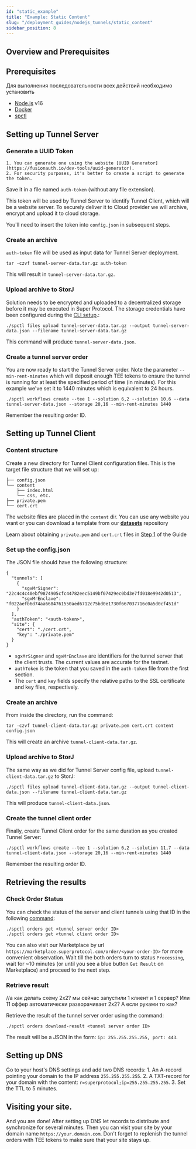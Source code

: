```yaml
---
id: "static_example"
title: "Example: Static Content"
slug: "/deployment_guides/nodejs_tunnels/static_content"
sidebar_position: 8
---
```


## Overview and Prerequisites

## Prerequisites

Для выполнения последовательности всех действий необходимо установить
* [Node.js](https://nodejs.org/en/download/package-manager) v16
* [Docker](https://docs.docker.com/engine/install/)
* [spctl](/developers/cli_guides)

## Setting up Tunnel Server

### Generate a UUID Token

    1. You can generate one using the website [UUID Generator](https://fusionauth.io/dev-tools/uuid-generator).
    2. For security purposes, it's better to create a script to generate the token.

Save it in a file named `auth-token` (without any file extension).

This token will be used by Tunnel Server to identify Tunnel Client, which will be a website server. To securely deliver it to Cloud provider we will archive, encrypt and upload it to cloud storage.

You'll need to insert the token into `config.json` in subsequent steps.

### Create an archive

`auth-token` file will be used as input data for Tunnel Server deployment.

```
tar -czvf tunnel-server-data.tar.gz auth-token
```

This will result in `tunnel-server-data.tar.gz`.

### Upload archive to StorJ

Solution needs to be encrypted and uploaded to a decentralized storage before it may be executed in Super Protocol. The storage credentials have been configured during the [CLI setup](/developers/cli_guides/configuring#storage).:

```
./spctl files upload tunnel-server-data.tar.gz --output tunnel-server-data.json --filename tunnel-server-data.tar.gz
```

This command will produce `tunnel-server-data.json`.

### Create a tunnel server order

You are now ready to start the Tunnel Server order. Note the parameter `--min-rent-minutes` which will deposit enough TEE tokens to ensure the tunnel is running for at least the specified period of time (in minutes). For this example we've set it to 1440 minutes which is equivalent to 24 hours.

```
./spctl workflows create --tee 1 --solution 6,2 --solution 10,6 --data tunnel-server-data.json --storage 20,16 --min-rent-minutes 1440
```

Remember the resulting order ID.

## Setting up Tunnel Client

### Content structure

Create a new directory for Tunnel Client configuration files. This is the target file structure that we will set up:

```
├── config.json
└── content
    ├── index.html
    └── css, etc.
├── private.pem
└── cert.crt
```

The website files are placed in the `content` dir. You can use any website you want or you can download a template from our [**datasets**](https://github.com/Super-Protocol/datasets/tree/main/Demo%20Static%20Website) repository

Learn about obtaining `private.pem` and `cert.crt` files in [Step 1](./preparing) of the Guide

### Set up the config.json

The JSON file should have the following structure:

```
{
  "tunnels": [
    {
      "sgxMrSigner": "22c4c4c40ebf9874905cfc44782eec5149bf07429ec0bd3e7fd018e9942d0513",
      "sgxMrEnclave": "f022aefb6d74aa6684761550aed6712c75bd0e1730f667037716c0a5d0cf451d"
    }
  ],
  "authToken": "<auth-token>",
  "site": {
    "cert": "./cert.crt",
    "key": "./private.pem"
  }
}
```

* `sgxMrSigner` and `sgxMrEnclave` are identifiers for the tunnel server that the client trusts. The current values are accurate for the testnet.
* `authToken` is the token that you saved in the `auth-token` file from the first section.
* The `cert` and `key` fields specify the relative paths to the SSL certificate and key files, respectively.

### Create an archive

From inside the directory, run the command:

```
tar -czvf tunnel-client-data.tar.gz private.pem cert.crt content config.json
```

This will create an archive `tunnel-client-data.tar.gz`.

### Upload archive to StorJ

The same way as we did for Tunnel Server config file, upload `tunnel-client-data.tar.gz` to StorJ:

```
./spctl files upload tunnel-client-data.tar.gz --output tunnel-client-data.json --filename tunnel-client-data.tar.gz
```

This will produce `tunnel-client-data.json`.

### Create the tunnel client order

Finally, create Tunnel Client order for the same duration as you created Tunnel Server:

```
./spctl workflows create --tee 1 --solution 6,2 --solution 11,7 --data tunnel-client-data.json --storage 20,16 --min-rent-minutes 1440
```

Remember the resulting order ID.

## Retrieving the results

### Check Order Status

You can check the status of the server and client tunnels using that ID in the following [command](/developers/cli_commands/orders/get):

```
./spctl orders get <tunnel server order ID>
./spctl orders get <tunnel client order ID>
```

You can also visit our Marketplace by url `https://marketplace.superprotocol.com/order/<your-order-ID>` for more convenient observation. Wait till the both orders turn to status `Processing`, wait for ~10 minutes (or until you see a blue button `Get Result` on Marketplace) and proceed to the next step.

### Retrieve result

<Highlight color="red">//а как делать схему 2х2? мы сейчас запустили 1 клиент и 1 сервер? Или 11 оффер автоматически разворачивает 2х2? А если руками то как?</Highlight>

Retrieve the result of the tunnel server order using the command:

```
./spctl orders download-result <tunnel server order ID>
```

The result will be a JSON in the form: `ip: 255.255.255.255, port: 443`.

## Setting up DNS

Go to your host's DNS settings and add two DNS records:
    1. An A-record pointing your domain to the IP address `255.255.255.255`.
    2. A TXT-record for your domain with the content:
`r=superprotocol;ip=255.255.255.255`.
    3. Set the TTL to 5 minutes.

## Visiting your site.

And you are done! After setting up DNS let records to distribute and synchronize for several minutes. Then you can visit your site by your domain name `https://your.domain.com`. Don't forget to replenish the tunnel orders with TEE tokens to make sure that your site stays up.
